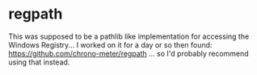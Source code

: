 # regpath

This was supposed to be a pathlib like implementation for accessing the Windows Registry... I worked on it for a day or so then found: https://github.com/chrono-meter/regpath ... so I'd probably recommend using that instead.
